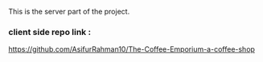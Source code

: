 This is the server part of the project.

### client side repo link :

https://github.com/AsifurRahman10/The-Coffee-Emporium-a-coffee-shop
